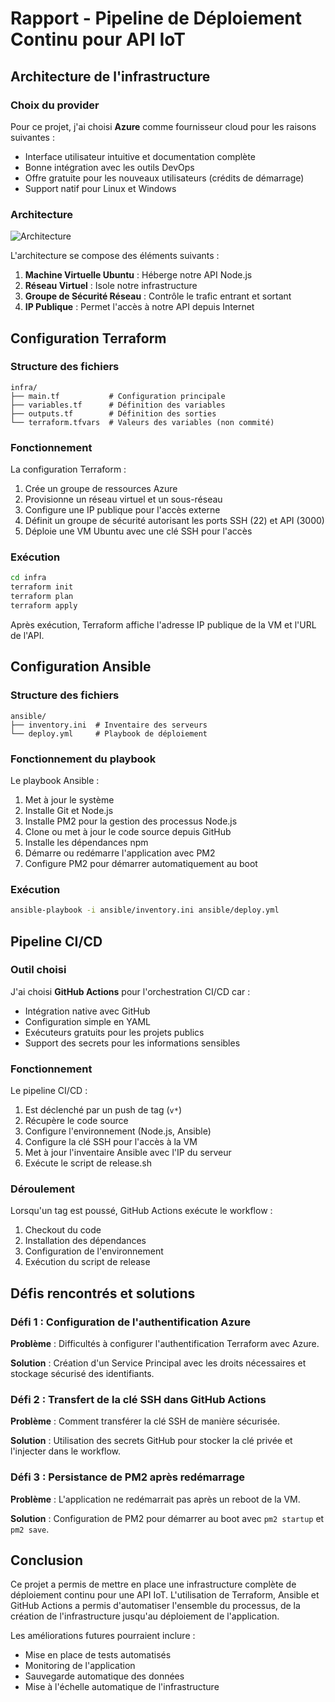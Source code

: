 # Rapport - Pipeline de Déploiement Continu pour API IoT

## Architecture de l'infrastructure

### Choix du provider

Pour ce projet, j'ai choisi **Azure** comme fournisseur cloud pour les raisons suivantes :
- Interface utilisateur intuitive et documentation complète
- Bonne intégration avec les outils DevOps
- Offre gratuite pour les nouveaux utilisateurs (crédits de démarrage)
- Support natif pour Linux et Windows

### Architecture

![Architecture](https://i.imgur.com/REMPLACER_PAR_UNE_IMAGE.png)

L'architecture se compose des éléments suivants :
1. **Machine Virtuelle Ubuntu** : Héberge notre API Node.js
2. **Réseau Virtuel** : Isole notre infrastructure
3. **Groupe de Sécurité Réseau** : Contrôle le trafic entrant et sortant
4. **IP Publique** : Permet l'accès à notre API depuis Internet

## Configuration Terraform

### Structure des fichiers

```
infra/
├── main.tf           # Configuration principale
├── variables.tf      # Définition des variables
├── outputs.tf        # Définition des sorties
└── terraform.tfvars  # Valeurs des variables (non commité)
```

### Fonctionnement

La configuration Terraform :
1. Crée un groupe de ressources Azure
2. Provisionne un réseau virtuel et un sous-réseau
3. Configure une IP publique pour l'accès externe
4. Définit un groupe de sécurité autorisant les ports SSH (22) et API (3000)
5. Déploie une VM Ubuntu avec une clé SSH pour l'accès

### Exécution

```bash
cd infra
terraform init
terraform plan
terraform apply
```

Après exécution, Terraform affiche l'adresse IP publique de la VM et l'URL de l'API.

## Configuration Ansible

### Structure des fichiers

```
ansible/
├── inventory.ini  # Inventaire des serveurs
└── deploy.yml     # Playbook de déploiement
```

### Fonctionnement du playbook

Le playbook Ansible :
1. Met à jour le système
2. Installe Git et Node.js
3. Installe PM2 pour la gestion des processus Node.js
4. Clone ou met à jour le code source depuis GitHub
5. Installe les dépendances npm
6. Démarre ou redémarre l'application avec PM2
7. Configure PM2 pour démarrer automatiquement au boot

### Exécution

```bash
ansible-playbook -i ansible/inventory.ini ansible/deploy.yml
```

## Pipeline CI/CD

### Outil choisi

J'ai choisi **GitHub Actions** pour l'orchestration CI/CD car :
- Intégration native avec GitHub
- Configuration simple en YAML
- Exécuteurs gratuits pour les projets publics
- Support des secrets pour les informations sensibles

### Fonctionnement

Le pipeline CI/CD :
1. Est déclenché par un push de tag (`v*`)
2. Récupère le code source
3. Configure l'environnement (Node.js, Ansible)
4. Configure la clé SSH pour l'accès à la VM
5. Met à jour l'inventaire Ansible avec l'IP du serveur
6. Exécute le script de release.sh

### Déroulement

Lorsqu'un tag est poussé, GitHub Actions exécute le workflow :
1. Checkout du code
2. Installation des dépendances
3. Configuration de l'environnement
4. Exécution du script de release

## Défis rencontrés et solutions

### Défi 1 : Configuration de l'authentification Azure

**Problème** : Difficultés à configurer l'authentification Terraform avec Azure.

**Solution** : Création d'un Service Principal avec les droits nécessaires et stockage sécurisé des identifiants.

### Défi 2 : Transfert de la clé SSH dans GitHub Actions

**Problème** : Comment transférer la clé SSH de manière sécurisée.

**Solution** : Utilisation des secrets GitHub pour stocker la clé privée et l'injecter dans le workflow.

### Défi 3 : Persistance de PM2 après redémarrage

**Problème** : L'application ne redémarrait pas après un reboot de la VM.

**Solution** : Configuration de PM2 pour démarrer au boot avec `pm2 startup` et `pm2 save`.

## Conclusion

Ce projet a permis de mettre en place une infrastructure complète de déploiement continu pour une API IoT. L'utilisation de Terraform, Ansible et GitHub Actions a permis d'automatiser l'ensemble du processus, de la création de l'infrastructure jusqu'au déploiement de l'application.

Les améliorations futures pourraient inclure :
- Mise en place de tests automatisés
- Monitoring de l'application
- Sauvegarde automatique des données
- Mise à l'échelle automatique de l'infrastructure